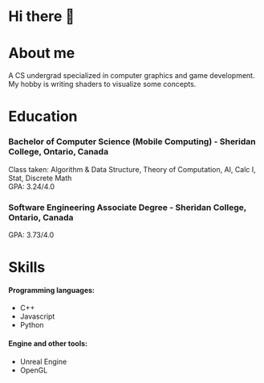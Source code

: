 # Hi there 👋

<!--
**anhphan156/anhphan156** is a ✨ _special_ ✨ repository because its `README.md` (this file) appears on your GitHub profile.

Here are some ideas to get you started:

- 🔭 I’m currently working on ...
- 🌱 I’m currently learning ...
- 👯 I’m looking to collaborate on ...
- 🤔 I’m looking for help with ...
- 💬 Ask me about ...
- 📫 How to reach me: ...
- 😄 Pronouns: ...
- ⚡ Fun fact: ...
-->
# About me
A CS undergrad specialized in computer graphics and game development. My hobby is writing shaders to visualize some concepts.

# Education
### Bachelor of Computer Science (Mobile Computing) - Sheridan College, Ontario, Canada
Class taken: Algorithm & Data Structure, Theory of Computation, AI, Calc I, Stat, Discrete Math <br>
GPA: 3.24/4.0
### Software Engineering Associate Degree - Sheridan College, Ontario, Canada
GPA: 3.73/4.0

# Skills
#### Programming languages: 
- C++
- Javascript
- Python
#### Engine and other tools:
- Unreal Engine
- OpenGL
